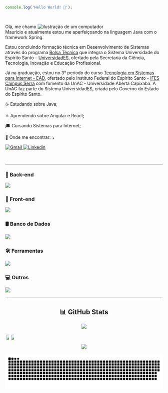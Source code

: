```js
console.log('Hello World! 👋');
```
</br>
<div>
    <img src="https://raw.githubusercontent.com/MicaelliMedeiros/micaellimedeiros/master/image/computer-illustration.png" alt="ilustração de um computador" min-width="400px" max-width="400px" width="400px" align="right">
    <p align="left"> 
        Olá, me chamo Maurício e atualmente estou me aperfeiçoando na linguagem Java com o framework Spring.
    </p>
    <p align="left">
        Estou concluindo formação técnica em Desenvolvimento de Sistemas através do programa <a href="https://secti.es.gov.br/bolsa-tecnica" target="_blank">Bolsa Técnica</a> que integra o Sistema Universidade do Espírito Santo – <a href="https://universidades.es.gov.br" target="_blank">UniversidadES</a>, ofertado pela Secretaria da Ciência, Tecnologia, Inovação e Educação Profissional.
    </p>
    <p align="left">
        Já na graduação, estou no 3° período do curso <a href="https://serra.ifes.edu.br/cursos/graduacao/tecnologia-em-sistemas-para-internet" target="_blank">Tecnologia em Sistemas para Internet - EAD</a>, ofertado pelo Instituto Federal do Espírito Santo - <a href="https://serra.ifes.edu.br" target="_blank">IFES Campus Serra</a> com fomento da UnAC - Universidade Aberta Capixaba. A UnAC faz parte do Sistema UniversidadES, criada pelo Governo do Estado do Espírito Santo.
    </p>
    <p align="left"></p>
    <p align="left">☕ Estudando sobre Java;</p>
    <p align="left">⚛️ Aprendendo sobre Angular e React;</p>
    <p align="left">🎓 Cursando Sistemas para Internet;</p>
    <p align="left">💌 Onde me encontrar: ⤵️</p>
    <p align="left">    
        <a href="mailto:dev.wmauriciu@gmail.com">
            <img src="https://img.shields.io/badge/Gmail-FF0000?style=for-the-badge&logo=gmail&logoColor=white" alt="Gmail">
        </a>
        <a href="https://www.linkedin.com/in/DEVwmauriciu" target="_blank">
            <img src="https://img.shields.io/badge/LinkedIn-0077B5?style=for-the-badge&logo=linkedin&logoColor=white" alt="Linkedin">
        </a>
    </p>
</div>

</br>

---

### 🧠 Back-end
<img src="https://skillicons.dev/icons?i=java,spring,js,nodejs,php&theme=light" />

### 🎨 Front-end
<img src="https://skillicons.dev/icons?i=html,css,bootstrap,angular,react,ts,jquery&theme=light" />

### 🛢️ Banco de Dados
<img src="https://skillicons.dev/icons?i=mysql,postgres,mongo&theme=light" />

### 🛠️ Ferramentas
<img src="https://skillicons.dev/icons?i=idea,eclipse,vscode,postman,git,github,docker,figma&theme=light" />

### 💻 Outros
<img src="https://skillicons.dev/icons?i=apple,linux&theme=light" />

---

<div align="center">
    <h2>📊 GitHub Stats</h2>
    <p>
        <a>
            <img src="https://github-profile-trophy.vercel.app/?username=DEVwmauriciu&theme=tokyonight&row=1&column=6" />
        </a>
    </p>
    <p style="display: flex; justify-content: flex-start; align-items: center;">
        <a href="https://github.com/anuraghazra/github-readme-stats">
            <img src="https://github-readme-stats.vercel.app/api?username=DEVwmauriciu&show_icons=true&theme=tokyonight" style="display: inline-block; width: 50%; vertical-align: middle;">
        </a>
        <a href="https://github.com/anuraghazra/github-readme-stats">
            <img src="https://github-readme-stats.vercel.app/api/top-langs/?username=DEVwmauriciu&layout=pie&theme=tokyonight" style="display: inline-block; width: 50%; vertical-align: middle;">
        </a>
    </p>
    <p>
        <a href="https://github.com/anuraghazra/github-readme-stats">
            <img src="https://github-readme-stats.vercel.app/api/wakatime?username=DEVwmauriciu"/>
        </a>
    </p>
    <picture>
      <source media="(prefers-color-scheme: dark)" srcset="github-user-contribution.svg" />
      <img alt="github-snake" src="github-user-contribution.svg" />
    </picture>
</div>
